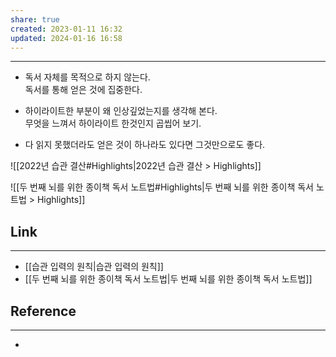 ```yaml
---
share: true
created: 2023-01-11 16:32
updated: 2024-01-16 16:58
---
```


---

- 독서 자체를 목적으로 하지 않는다.  
  독서를 통해 얻은 것에 집중한다.

- 하이라이트한 부분이 왜 인상깊었는지를 생각해 본다.  
  무엇을 느껴서 하이라이트 한것인지 곱씹어 보기.

- 다 읽지 못했더라도 얻은 것이 하나라도 있다면 그것만으로도 좋다.


![[2022년 습관 결산#Highlights|2022년 습관 결산 > Highlights]]

![[두 번째 뇌를 위한 종이책 독서 노트법#Highlights|두 번째 뇌를 위한 종이책 독서 노트법 > Highlights]]


## Link
---
- [[습관 입력의 원칙|습관 입력의 원칙]]
- [[두 번째 뇌를 위한 종이책 독서 노트법|두 번째 뇌를 위한 종이책 독서 노트법]]


## Reference
---
- 